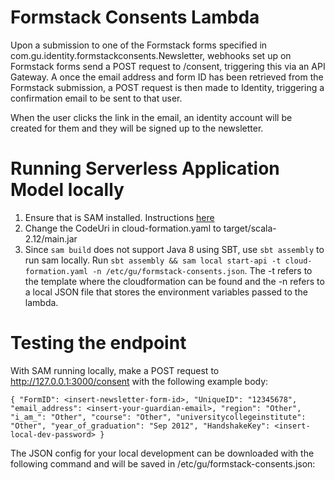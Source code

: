 # Formstack Consents Lambda

Upon a submission to one of the Formstack forms specified in com.gu.identity.formstackconsents.Newsletter, webhooks set up on Formstack forms send a POST request to /consent, triggering this via an API Gateway. A once the email address and form ID has been retrieved from the Formstack submission, a POST request is then made to Identity, triggering a confirmation email to be sent to that user.

When the user clicks the link in the email, an identity account will be created for them and they will be signed up to the newsletter. 

# Running Serverless Application Model locally

1. Ensure that is SAM installed. Instructions [here](https://docs.aws.amazon.com/serverless-application-model/latest/developerguide/serverless-sam-cli-install-mac.html)
2. Change the CodeUri in cloud-formation.yaml to target/scala-2.12/main.jar
2. Since `sam build` does not support Java 8 using SBT, use `sbt assembly` to run sam locally. Run `sbt assembly && sam local start-api -t cloud-formation.yaml -n /etc/gu/formstack-consents.json`. The -t refers to the template where the cloudformation can be found and the -n refers to a local JSON file that stores the environment variables passed to the lambda.

# Testing the endpoint
With SAM running locally, make a POST request to http://127.0.0.1:3000/consent with the following example body:

`{
    "FormID": <insert-newsletter-form-id>,
    "UniqueID": "12345678",
    "email_address": <insert-your-guardian-email>,
    "region": "Other",
    "i_am_": "Other",
    "course": "Other",
    "universitycollegeinstitute": "Other",
    "year_of_graduation": "Sep 2012",
    "HandshakeKey": <insert-local-dev-password>
}`

The JSON config for your local development can be downloaded with the following command and will be saved in /etc/gu/formstack-consents.json:
